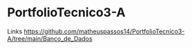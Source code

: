 # PortfolioTecnico3-A
Links
https://github.com/matheuspassos14/PortfolioTecnico3-A/tree/main/Banco_de_Dados

